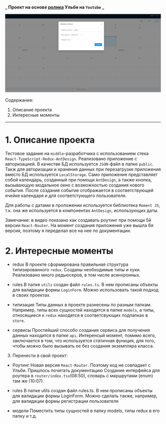 **\_ Проект на основе [ролика](https://www.youtube.com/watch?v=ElaIKk8ba5g) Ульби на `Youtube` \_**

![](https://github.com/alex-morozov84/ulbi-react-advanced/blob/master/screenshot.png)

Содержание:

1. Описание проекта
2. Интересные моменты

---

# 1. Описание проекта

Тестовое задание на `middle`-разработчика с использованием стека `React-TypeScript-Redux-AntDesign`. Реализовано приложение с авторизацией. В качестве БД используется `JSON`-файл в папке `public`. Такж для авторизации и хранения данных при перезагрузке приложения вместо БД используется `LocalStorage`. Само приложение представляет собой календарь, созданный при помощи `AntDesign`, а также кнопка, вызывающую модальное окно с возможностью создания нового события. После создания событие отображается в соответствующей ячейке календаря и для соответстующего пользователя.

Для работы с датами в проложении используется библиотека `Moment JS`, т.к. она же используется в компонентах `AntDesign`, использующих даты.

Замечание: в видео показано как создавать роутинг при помощи 5й версии `React-Router`. На момент создания приложения уже вышла 6я версия, поэтому я переделал все на нее по документации.

# 2. Интересные моменты

- redux
  В проекте сформирована правильная структура типизированного `redux`. Созданы необходимые типы и хуки. Реализовано много редьюсеров, в том числе асинхронных.

- rules
  В папке `utils` создан файл `rules.ts`. В нем прописаны объекты для валидации формы `LoginForm`. Можно использовать такой подход в своих проектах.

- типизация
  Типы данных в проекте разнесены по разным папкам. Например, типы всех сущностей находятся в папке `models`, а типы, относящиеся к `redux` находятся в соответсвующих подпапках в `store`.

- сервисы
  Простейший способо создания сервиса для получения данных находится в папке `api`. Интеренсый момент, помимо всего, заключается в том, что используется статичная функция, для того, чтобы можно было вызывать ее без создания экземпляра класса.

3. Перенести в свой проект:

- Роутинг
  Новая версия `React-Router`. Поэтому код не совпадает с Ульби. Пришлось почитать документацию
  Создание интерфейса для роутера в `router/index.tsx`(08:50), словарь с маршрутами (enum) там же (10:07).

- rules
  В папке utils создан файл rules.ts. В нем прописаны объекты для валидации формы LoginForm. Можно сделать также, например, для валидации формы регистрации пользователя

- модели
  Поместить типы сущностей в папку models, типы redux в его папку и т.д.
